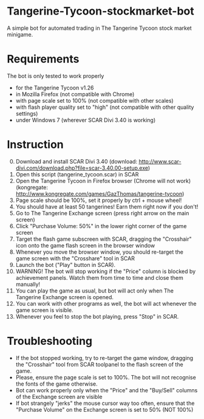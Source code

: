 # Tangerine-Tycoon-stockmarket-bot
A simple bot for automated trading in The Tangerine Tycoon stock market minigame.

Requirements
=================
The bot is only tested to work properly 
* for the Tangerine Tycoon v1.26 
* in Mozilla Firefox (not compatible with Chrome) 
* with page scale set to 100% (not compatible with other scales)
* with flash player quality set to "high" (not compatible with other quality settings)
* under Windows 7 (wherever SCAR Divi 3.40 is working) 

Instruction
===============
0. Download and install SCAR Divi 3.40 (download: http://www.scar-divi.com/download.php?file=scar-3.40.00-setup.exe)
0. Open this script (tangerine_tycoon.scar) in SCAR
0. Open the Tangerine Tycoon in Firefox browser (Chrome will not work) (kongregate: http://www.kongregate.com/games/GazThomas/tangerine-tycoon)
0. Page scale should be 100%, set it properly by ctrl + mouse wheel!
0. You should have at least 50 tangerines! Earn them right now if you don't!
0. Go to The Tangerine Exchange screen (press right arrow on the main screen)
0. Click "Purchase Volume: 50%" in the lower right corner of the game screen
0. Target the flash game subscreen with SCAR, dragging the "Crosshair" icon onto the game flash screen in the browser window
0. Whenever you move the browser window, you should re-target the game screen with the "Crosshare" tool in SCAR
0. Launch the bot ("Play" button in SCAR). 
0. WARNING! The bot will stop working if the "Price" column is blocked by achievement panels. Watch them from time to time and close them manually!
0. You can play the game as usual, but bot will act only when The Tangerine Exchange screen is opened.
0. You can work with other programs as well, the bot will act whenever the game screen is visible. 
0. Whenever you feel to stop the bot playing, press "Stop" in SCAR.


Troubleshooting
==================
- If the bot stopped working, try to re-target the game window, dragging the "Crosshair" tool from SCAR toolpanel to the flash screen of the game.
- Please, ensure the page scale is set to 100%. The bot will not recognise the fonts of the game otherwise.
- Bot can work properly only when the "Price" and the "Buy/Sell" columns of the Exchange screen are visible
- If bot strangely "jerks" the mouse cursor way too often, ensure that the "Purchase Volume" on the Exchange screen is set to 50% (NOT 100%)
